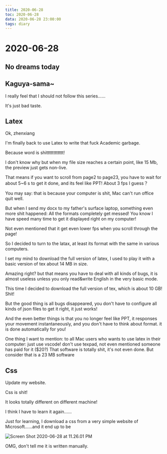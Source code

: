 ```yaml
---
title: 2020-06-28
toc: 2020-06-28
data: 2020-06-28 23:00:00
tags: diary
---
```



# 2020-06-28

## No dreams today



## Kaguya-sama~

I really feel that I should not follow this series......

It's just bad taste.

## Latex

Ok, zhenxiang

I'm finally back to use Latex to write that fuck Academic garbage.

Because word is shitttttttttttt!

I don't know why but when my file size reaches a certain point, like 15 Mb, the preview just gets non-live.

That means if you want to scroll from page2 to page23, you have to wait for about 5~6 s to get it done, and its feel like PPT! About 3 fps I guess？

You may say: that is because your computer is shit, Mac can't run office quit well.

But when I send my docx to my father's surface laptop, something even more shit happened: All the formats completely get messed! You know I have speed many time to get it displayed right on my computer!

Not even mentioned that it get even lower fps when you scroll through the page!



So I decided to turn to the  latax, at least its format with the same in various computers.

I set my mind to download the full version of latex, I used to play it with a basic version of tex about 14 MB in size.

Amazing right? but that means you have to deal with all kinds of bugs, it is almost useless unless you only read&write English in the very basic mode.

This time I decided to download the full version of tex, which is about 10 GB! Shit!

But the good thing is all bugs disappeared, you don't have to configure all kinds of json files to get it right, it just works!

And the even better things is that you no longer feel like PPT, it responses your movement instantaneously, and you don't have to think about format. it is done automatically for you!

One thing I want to mention: to all Mac users who wants to use latex in their computer: just use vscode! don't use texpad, not even mentioned someone has paid for it ($20?) That software is totally shit, it's not even done. But consider that is a 23 MB software 

## Css

Update my website.

Css is shit!

It looks totally different on different machine!

I think I have to learn it again......



Just for learning, I download a css from a very simple website of Microsoft……and it end up to be

![Screen Shot 2020-06-28 at 11.26.01 PM](https://tva1.sinaimg.cn/large/007S8ZIlgy1gg8f4txsotj30v80dc765.jpg)

OMG, don't tell me it is written manually.

